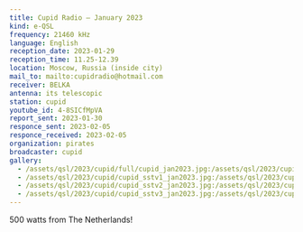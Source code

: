 ```yaml
---
title: Cupid Radio — January 2023
kind: e-QSL
frequency: 21460 kHz
language: English
reception_date: 2023-01-29
reception_time: 11.25-12.39
location: Moscow, Russia (inside city)
mail_to: mailto:cupidradio@hotmail.com
receiver: BELKA
antenna: its telescopic
station: cupid
youtube_id: 4-8SICfMpVA
report_sent: 2023-01-30
responce_sent: 2023-02-05
responce_received: 2023-02-05
organization: pirates
broadcaster: cupid
gallery:
  - /assets/qsl/2023/cupid/full/cupid_jan2023.jpg:/assets/qsl/2023/cupid/small/cupid_jan2023.jpg
  - /assets/qsl/2023/cupid/cupid_sstv1_jan2023.jpg:/assets/qsl/2023/cupid/cupid_sstv1_jan2023.jpg
  - /assets/qsl/2023/cupid/cupid_sstv2_jan2023.jpg:/assets/qsl/2023/cupid/cupid_sstv2_jan2023.jpg
  - /assets/qsl/2023/cupid/cupid_sstv3_jan2023.jpg:/assets/qsl/2023/cupid/cupid_sstv3_jan2023.jpg
---
```


500 watts from The Netherlands!
